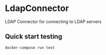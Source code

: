 # LdapConnector
LDAP Connector for connecting to LDAP servers

## Quick start testing
`docker-compose run test`
